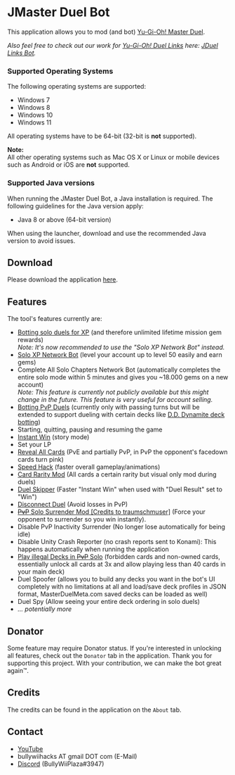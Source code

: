 # JMaster Duel Bot

This application allows you to mod (and bot) [Yu-Gi-Oh! Master Duel](https://store.steampowered.com/app/1449850/YuGiOh_Master_Duel).

*Also feel free to check out our work for [Yu-Gi-Oh! Duel Links](https://store.steampowered.com/app/601510/YuGiOh_Duel_Links) here: [JDuel Links Bot](https://bullywiiplaza.website/jdlb).*

### Supported Operating Systems
The following operating systems are supported:
* Windows 7
* Windows 8
* Windows 10
* Windows 11

All operating systems have to be 64-bit (32-bit is **not** supported).

**Note:**  
All other operating systems such as Mac OS X or Linux or mobile devices such as Android or iOS are **not** supported.

### Supported Java versions
When running the JMaster Duel Bot, a Java installation is required. The following guidelines for the Java version apply:
* Java 8 or above (64-bit version)  

When using the launcher, download and use the recommended Java version to avoid issues.

## Download
Please download the application [here](https://bit.ly/3MhsKRd).

## Features
The tool's features currently are:
- [Botting solo duels for XP](https://www.youtube.com/watch?v=hJbZtvzDB1Q) (and therefore unlimited lifetime mission gem rewards)  
*Note: It's now recommended to use the "Solo XP Network Bot" instead.*
- [Solo XP Network Bot](https://www.youtube.com/watch?v=ZbN9Vcv_FmM) (level your account up to level 50 easily and earn gems)
- Complete All Solo Chapters Network Bot (automatically completes the entire solo mode within 5 minutes and gives you ~18.000 gems on a new account)  
*Note: This feature is currently not publicly available but this might change in the future. This feature is very useful for account selling.*
- [Botting PvP Duels](https://www.youtube.com/watch?v=fMmEmrLBQoA) (currently only with passing turns but will be extended to support dueling with certain decks like [D.D. Dynamite deck botting](https://www.youtube.com/watch?v=-JT3NS8Iar8))
- Starting, quitting, pausing and resuming the game
- [Instant Win](https://www.youtube.com/watch?v=7_rI8beVxaM) (story mode)
- Set your LP
- [Reveal All Cards](https://www.youtube.com/watch?v=AK-TBbZb8gc) (PvE and partially PvP, in PvP the opponent's facedown cards turn pink)
- [Speed Hack](https://www.youtube.com/watch?v=88L3He5ybjM) (faster overall gameplay/animations)
- [Card Rarity Mod](https://www.youtube.com/watch?v=d24A0XXhGMk) (All cards a certain rarity but visual only mod during duels)
- [Duel Skipper](https://www.youtube.com/watch?v=34L1Rf_eAB0) (Faster "Instant Win" when used with "Duel Result" set to "Win")
- [Disconnect Duel](https://www.youtube.com/watch?v=ynMg10qTHbo) (Avoid losses in PvP)
- [~~PvP~~ Solo Surrender Mod [Credits to traumschmuser]](https://www.youtube.com/watch?v=ztSCcWuZ3ds) (Force your opponent to surrender so you win instantly).
- Disable PvP Inactivity Surrender (No longer lose automatically for being idle)
- Disable Unity Crash Reporter (no crash reports sent to Konami): This happens automatically when running the application
- [Play illegal Decks in ~~PvP~~ Solo](https://www.youtube.com/watch?v=ZdcfKqkr1jk) (forbidden cards and non-owned cards, essentially unlock all cards at 3x and allow playing less than 40 cards in your main deck)
- Duel Spoofer (allows you to build any decks you want in the bot's UI completely with no limitations at all and load/save deck profiles in JSON format, MasterDuelMeta.com saved decks can be loaded as well)
- Duel Spy (Allow seeing your entire deck ordering in solo duels)
- *... potentially more*

## Donator
Some feature may require Donator status. If you're interested in unlocking all features, check out the `Donator` tab in the application. Thank you for supporting this project. With your contribution, we can make the bot great again™.

## Credits
The credits can be found in the application on the `About` tab.

## Contact

- [YouTube](https://www.youtube.com/user/BullyWiiPlaza)
- bullywiihacks AT gmail DOT com (E-Mail)
- [Discord](https://discord.gg/5JcvrUg) (BullyWiiPlaza#3947)